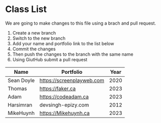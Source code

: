 # Class List

We are going to make changes to this file using a brach and pull request.

1. Create a new branch
2. Switch to the new branch
3. Add your name and portfolio link to the list below
4. Commit the changes
5. Then push the changes to the branch with the same name
6. Using GiutHub submit a pull request

| Name                           | Portfolio                                                    | Year       |
| ------------------------------ | ------------------------------------------------------------ | ---------- |
| Sean Doyle                     | https://screenplayweb.com                                    | 2020       |
| Thomas                         | https://faker.ca                                             | 2023       | 
| Adam                           | https://codeadam.ca                                          | 2023       |
| Harsimran                      | devsingh-epizy.com                                           | 2012       |
| MikeHuynh                      | https://Mikehuynh.ca                                         | 2023       |
